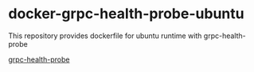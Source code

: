 # docker-grpc-health-probe-ubuntu

This repository provides dockerfile for ubuntu runtime with grpc-health-probe

[grpc-health-probe](https://github.com/grpc-ecosystem/grpc-health-probe)
